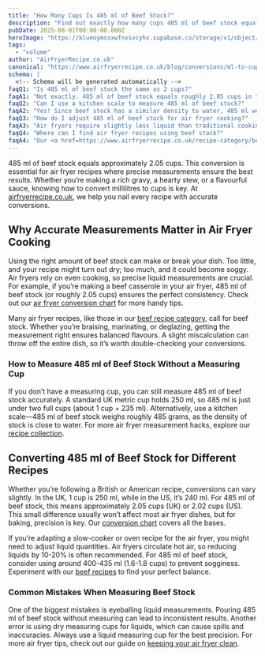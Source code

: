 ```yaml
---
title: "How Many Cups Is 485 ml of Beef Stock?"
description: "Find out exactly how many cups 485 ml of beef stock equals for perfect cooking every time. Essential for air fryer recipes!"
pubDate: 2025-08-01T00:00:00.000Z
heroImage: "https://klueoymssxwfnxsvcyhv.supabase.co/storage/v1/object/public/Shmucket/how-many-cups-is-485-ml-of-beef-stock.webp"
tags:
  - "volume"
author: "AirFryerRecipe.co.uk"
canonical: "https://www.airfryerrecipe.co.uk/blog/conversions/ml-to-cups/how-many-cups-is-485-ml-of-beef-stock"
schema: |
  <!-- Schema will be generated automatically -->
faqQ1: "Is 485 ml of beef stock the same as 2 cups?"
faqA1: "Not exactly. 485 ml of beef stock equals roughly 2.05 cups in the UK (where 1 cup = 250 ml) or 2.02 cups in the US (where 1 cup = 240 ml). For most recipes, this small difference won’t matter, but for precise baking, it’s best to measure accurately."
faqQ2: "Can I use a kitchen scale to measure 485 ml of beef stock?"
faqA2: "Yes! Since beef stock has a similar density to water, 485 ml weighs about 485 grams. Using a kitchen scale is a great alternative if you don’t have a measuring cup. Just set your scale to grams and pour until you hit 485 g."
faqQ3: "How do I adjust 485 ml of beef stock for air fryer cooking?"
faqA3: "Air fryers require slightly less liquid than traditional cooking methods. For 485 ml of beef stock, consider reducing it by 10-20% (to around 400-435 ml) to avoid soggy results. This adjustment helps maintain crispiness in dishes like casseroles or braised meats."
faqQ4: "Where can I find air fryer recipes using beef stock?"
faqA4: "Our <a href=https://www.airfryerrecipe.co.uk/recipe-category/beef>beef recipe category</a> features plenty of dishes that use beef stock, from stews to gravies. You’ll also find conversion tips and cooking times tailored for air fryers, ensuring perfect results every time."
---
```

<p>485 ml of beef stock equals approximately 2.05 cups. This conversion is essential for air fryer recipes where precise measurements ensure the best results. Whether you’re making a rich gravy, a hearty stew, or a flavourful sauce, knowing how to convert millilitres to cups is key. At <a href=https://www.airfryerrecipe.co.uk>airfryerrecipe.co.uk</a>, we help you nail every recipe with accurate conversions.</p>

<h2>Why Accurate Measurements Matter in Air Fryer Cooking</h2>  
<p>Using the right amount of beef stock can make or break your dish. Too little, and your recipe might turn out dry; too much, and it could become soggy. Air fryers rely on even cooking, so precise liquid measurements are crucial. For example, if you’re making a beef casserole in your air fryer, 485 ml of beef stock (or roughly 2.05 cups) ensures the perfect consistency. Check out our <a href=https://www.airfryerrecipe.co.uk/air-fryer-conversion-chart>air fryer conversion chart</a> for more handy tips.</p>  

<p>Many air fryer recipes, like those in our <a href=https://www.airfryerrecipe.co.uk/recipe-category/beef>beef recipe category</a>, call for beef stock. Whether you’re braising, marinating, or deglazing, getting the measurement right ensures balanced flavours. A slight miscalculation can throw off the entire dish, so it’s worth double-checking your conversions.</p>  

<h3>How to Measure 485 ml of Beef Stock Without a Measuring Cup</h3>  
<p>If you don’t have a measuring cup, you can still measure 485 ml of beef stock accurately. A standard UK metric cup holds 250 ml, so 485 ml is just under two full cups (about 1 cup + 235 ml). Alternatively, use a kitchen scale—485 ml of beef stock weighs roughly 485 grams, as the density of stock is close to water. For more air fryer measurement hacks, explore our <a href=https://www.airfryerrecipe.co.uk/recipes>recipe collection</a>.</p>  

<h2>Converting 485 ml of Beef Stock for Different Recipes</h2>  
<p>Whether you’re following a British or American recipe, conversions can vary slightly. In the UK, 1 cup is 250 ml, while in the US, it’s 240 ml. For 485 ml of beef stock, this means approximately 2.05 cups (UK) or 2.02 cups (US). This small difference usually won’t affect most air fryer dishes, but for baking, precision is key. Our <a href=https://www.airfryerrecipe.co.uk/air-fryer-conversion-chart>conversion chart</a> covers all the bases.</p>  

<p>If you’re adapting a slow-cooker or oven recipe for the air fryer, you might need to adjust liquid quantities. Air fryers circulate hot air, so reducing liquids by 10-20% is often recommended. For 485 ml of beef stock, consider using around 400-435 ml (1.6-1.8 cups) to prevent sogginess. Experiment with our <a href=https://www.airfryerrecipe.co.uk/recipe-category/beef>beef recipes</a> to find your perfect balance.</p>  

<h3>Common Mistakes When Measuring Beef Stock</h3>  
<p>One of the biggest mistakes is eyeballing liquid measurements. Pouring 485 ml of beef stock without measuring can lead to inconsistent results. Another error is using dry measuring cups for liquids, which can cause spills and inaccuracies. Always use a liquid measuring cup for the best precision. For more air fryer tips, check out our guide on <a href=https://www.airfryerrecipe.co.uk/air-fryer-cleaner>keeping your air fryer clean</a>.</p>
